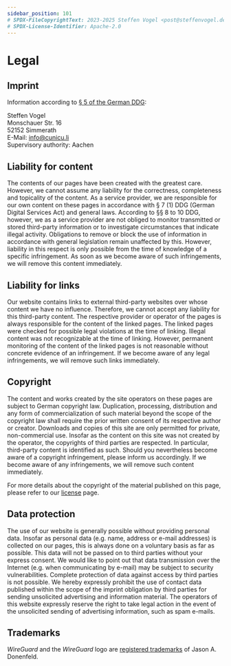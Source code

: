 ```yaml
---
sidebar_position: 101
# SPDX-FileCopyrightText: 2023-2025 Steffen Vogel <post@steffenvogel.de>
# SPDX-License-Identifier: Apache-2.0
---
```


# Legal

## Imprint

Information according to [§ 5 of the German DDG](https://www.gesetze-im-internet.de/ddg/__5.html):

Steffen Vogel\
Monschauer Str. 16\
52152 Simmerath\
E-Mail: [info@cunicu.li](mailto:info@cunicu.li) \
Supervisory authority: Aachen

## Liability for content

The contents of our pages have been created with the greatest care. However, we cannot assume any liability for the correctness, completeness and topicality of the content. As a service provider, we are responsible for our own content on these pages in accordance with § 7 (1) DDG (German Digital Services Act) and general laws. According to §§ 8 to 10 DDG, however, we as a service provider are not obliged to monitor transmitted or stored third-party information or to investigate circumstances that indicate illegal activity. Obligations to remove or block the use of information in accordance with general legislation remain unaffected by this. However, liability in this respect is only possible from the time of knowledge of a specific infringement. As soon as we become aware of such infringements, we will remove this content immediately.

## Liability for links

Our website contains links to external third-party websites over whose content we have no influence. Therefore, we cannot accept any liability for this third-party content. The respective provider or operator of the pages is always responsible for the content of the linked pages. The linked pages were checked for possible legal violations at the time of linking. Illegal content was not recognizable at the time of linking. However, permanent monitoring of the content of the linked pages is not reasonable without concrete evidence of an infringement. If we become aware of any legal infringements, we will remove such links immediately.

## Copyright

The content and works created by the site operators on these pages are subject to German copyright law. Duplication, processing, distribution and any form of commercialization of such material beyond the scope of the copyright law shall require the prior written consent of its respective author or creator. Downloads and copies of this site are only permitted for private, non-commercial use. Insofar as the content on this site was not created by the operator, the copyrights of third parties are respected. In particular, third-party content is identified as such. Should you nevertheless become aware of a copyright infringement, please inform us accordingly. If we become aware of any infringements, we will remove such content immediately.

For more details about the copyright of the material published on this page, please refer to our [license](./license) page.

## Data protection

The use of our website is generally possible without providing personal data. Insofar as personal data (e.g. name, address or e-mail addresses) is collected on our pages, this is always done on a voluntary basis as far as possible. This data will not be passed on to third parties without your express consent.
We would like to point out that data transmission over the Internet (e.g. when communicating by e-mail) may be subject to security vulnerabilities. Complete protection of data against access by third parties is not possible.
We hereby expressly prohibit the use of contact data published within the scope of the imprint obligation by third parties for sending unsolicited advertising and information material. The operators of this website expressly reserve the right to take legal action in the event of the unsolicited sending of advertising information, such as spam e-mails.

## Trademarks

_WireGuard_ and the _WireGuard_ logo are [registered trademarks](https://www.wireguard.com/trademark-policy/) of Jason A. Donenfeld.

